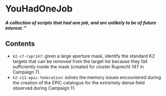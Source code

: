 # YouHadOneJob

***A collection of scripts that had one job,
and are unlikely to be of future interest.™***

## Contents

* `k2-c7-rupr147`: given a large aperture mask, identify the standard K2 targets that can be removed from the target list because they fall sufficiently inside the mask (created for cluster Ruprecht 147 in Campaign 7).
* `k2-c11-epic-federation`: solves the memory issues encountered during
the creation of the EPIC catalogue for the extremely dense field
observed during Campaign 11.

